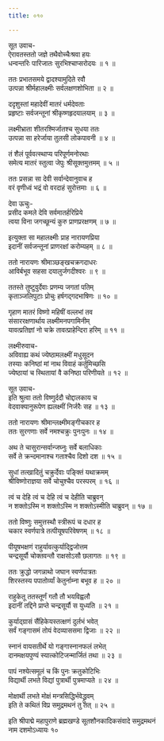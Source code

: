 ```yaml
---
title: ०१०

---
```

सूत उवाच-  
ऐरावतस्ततो जज्ञे तथैवोच्चैःश्रवा हयः  
धन्वन्तरिः पारिजातः सुरभिश्चाप्सरोदयः ॥ १ ॥


ततः प्रभातसमये द्वादश्यामुदिते रवौ  
उत्पन्ना श्रीर्महालक्ष्मीः सर्वलक्षणशोभिता ॥ २ ॥


ददृशुस्तां महादेवीं मातरं धर्मदेवताः  
प्रहृष्टाः सर्वजन्तूनां श्रीकृष्णहृदयालयाम् ॥ ३ ॥


लक्ष्मीभ्राता शीतरश्मिर्जातश्च सुधया ततः  
उत्पन्ना सा हरेर्जाया तुलसी लोकपावनी ॥ ४ ॥


तं शैलं पूर्ववत्स्थाप्य परिपूर्णमनोरथाः  
समेत्य मातरं स्तुत्वा जेपुः श्रीसूक्तमुत्तमम् ॥ ५ ॥


ततः प्रसन्ना सा देवी सर्वान्देवानुवाच ह  
वरं वृणीध्वं भद्रं वो वरदाहं सुरोत्तमाः ॥ ६ ॥


देवा ऊचुः-  
प्रसीद कमले देवि सर्वमातर्हरिप्रिये  
त्वया विना जगच्छून्यं कुरु प्राणप्ररक्षणम् ॥ ७ ॥


इत्युक्ता सा महालक्ष्मीः प्राह नारायणप्रिया  
इदानीं सर्वजन्तूनां प्राणरक्षां करोम्यहम् ॥ ८ ॥


ततो नारायणः श्रीमाञ्छङ्खचक्रगदाधरः  
आविर्बभूव सहसा दयालुर्जगदीश्वरः ॥ ९ ॥


ततस्ते तुष्टुवुर्देवाः प्रणम्य जगतां पतिम्  
कृताञ्जलिपुटाः प्रोचुः हर्षगद्गदभाषिणः ॥ १० ॥


गृहाण मातरं विष्णो महिषीं वल्लभां तव  
संसाररक्षणार्थाय लक्ष्मीमनपगामिनीम्  
यावत्प्रतिज्ञां नो चक्रे तावत्प्राहेन्दिरा हरिम् ॥ ११ ॥


लक्ष्मीरुवाच-  
अविवाह्य कथं ज्येष्ठामलक्ष्मीं मधुसूदन  
तस्याः कनिष्ठां मां नाथ विवाहं कर्तुमिच्छसि  
ज्येष्ठायां च स्थितायां वै कनिष्ठा परिणीयते ॥ १२ ॥


सूत उवाच-  
इति श्रुत्वा ततो विष्णुर्ददौ चोद्दालकाय च  
वेदवाक्यानुरूपेण ह्यलक्ष्मीं निर्जरैः सह ॥ १३ ॥


ततो नारायणः श्रीमान्लक्ष्मीमङ्गीचकार ह  
ततः सुरगणाः सर्वे नमश्चक्रुः पुनःपुनः ॥ १४ ॥


अथ ते चासुरान्सर्वान्जघ्नुः सर्वे बलाधिकाः  
सर्वे ते क्रन्दमानाश्च गताश्चैव दिशो दश ॥ १५ ॥


सुधां तत्खादितुं चक्रुर्देवाः पङ्क्तिं यथाक्रमम्  
श्रीविष्णोराज्ञया सर्वे चोचुश्चैव परस्परम् ॥ १६ ॥


त्वं च देहि त्वं च देहि त्वं च देहीति चाब्रुवन्  
न शक्तोऽस्मि न शक्तोऽस्मि न शक्तोऽस्मीति चाब्रुवन् ॥ १७ ॥


ततो विष्णुः समुत्तस्थौ स्त्रीरूपं च दधार ह  
चकार स्वर्णपात्रे तत्पीयूषपरिवेषणम् ॥ १८ ॥


पीयूषभक्षणं राहुर्यावत्कुर्याद्द्विजोत्तम  
चन्द्रसूर्यौ चोक्तवन्तौ राक्षसोऽसौ छलागतः ॥ १९ ॥


ततः क्रुद्धो जगन्नाथो जघान स्वर्णपात्रतः  
शिरस्तस्य पपातोर्व्यां केतुर्नाम्ना बभूव ह ॥ २० ॥


राहुकेतू ततस्तूर्णं गतौ तौ भयविह्वलौ  
इदानीं तद्दिने प्राप्ते चन्द्रसूर्यौ स युध्यति ॥ २१ ॥


कुर्याद्ग्रासं सैंहिकेयस्तत्क्षणं दुर्लभं भवेत्  
सर्वं गङ्गासमं तोयं वेदव्याससमा द्विजाः ॥ २२ ॥


स्नानं वायसतीर्थे यो गङ्गास्नानफलं लभेत्  
दानमक्षयपुण्यं स्यात्कोटिजन्मार्जितं तथा ॥ २३ ॥


पापं नश्येत्समूलं च किं पुनः क्रतुकोटिभिः  
विद्यार्थी लभते विद्यां पुत्रार्थी पुत्रमाप्यते ॥ २४ ॥


मोक्षार्थी लभते मोक्षं मन्त्रसिद्धिर्भवेद्ध्रुवम्  
इति ते कथितं विप्र समुद्रमथनं तु तत् ॥ २५ ॥


इति श्रीपाद्मे महापुराणे ब्रह्मखण्डे सूतशौनकादिकसंवादे समुद्रमथनं  
नाम दशमोऽध्यायः १०